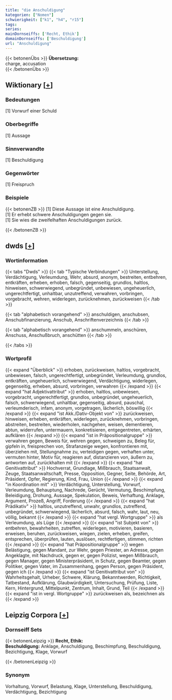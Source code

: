```yaml
---
title: "die Anschuldigung"
kategorien: ["Nomen"]
schwierigkeit: ["k1", "h4", "r15"]
tags:
series:
mainDornseiffs: ['Recht, Ethik']
domainDornseiffs: ['Beschuldigung']
url: "Anschuldigung"
---
```


{{< betonenÜbs >}}
**Übersetzung:**  
charge, accusation  
{{< /betonenÜbs >}}

## Wiktionary [[+](https://de.wiktionary.org/wiki/Anschuldigung)]

### Bedeutungen
[1] Vorwurf einer Schuld  

### Oberbegriffe
[1] Aussage  

### Sinnverwandte
[1] Beschuldigung  

### Gegenwörter
[1] Freispruch  

### Beispiele
{{< betonenZB >}}
[1] Diese Aussage ist eine Anschuldigung.  
[1] Er erhebt schwere Anschuldigungen gegen sie.  
[1] Sie wies die zweifelhaften Anschuldigungen zurück.  

{{< /betonenZB >}}


## dwds [[+](https://www.dwds.de/wb/Anschuldigung)]

### Wortinformation
{{< tabs "Dwds" >}}
{{< tab "Typische Verbindungen" >}}
Unterstellung, Verdächtigung, Verleumdung, Wehr, absurd, anonym, bestreiten, entbehren, entkräften, erheben, erhoben, falsch, gegenseitig, grundlos, haltlos, hinweisen, schwerwiegend, unbegründet, unbewiesen, ungeheuerlich, ungerechtfertigt, unhaltbar, unzutreffend, verwahren, vorbringen, vorgebracht, wehren, widerlegen, zurücknehmen, zurückweisen
{{< /tab >}}

{{< tab "alphabetisch vorangehend" >}}
anschuldigen, anschubsen, Anschubfinanzierung, Anschub, Anschriftenverzeichnis
{{< /tab >}}

{{< tab "alphabetisch vorangehend" >}}
anschummeln, anschüren, Anschuss, Anschußbruch, anschütten
{{< /tab >}}

{{< /tabs >}}

### Wortprofil
{{< expand "Überblick" >}} erhoben, zurückweisen, haltlos, vorgebracht, unbewiesen, falsch, ungerechtfertigt, unbegründet, Verleumdung, grundlos, entkräften, ungeheuerlich, schwerwiegend, Verdächtigung, widerlegen, gegenseitig, erheben, absurd, vorbringen, verwahren {{< /expand >}}
{{< expand "hat Adjektivattribut" >}} erhoben, haltlos, unbewiesen, vorgebracht, ungerechtfertigt, grundlos, unbegründet, ungeheuerlich, falsch, schwerwiegend, unhaltbar, gegenseitig, absurd, pauschal, verleumderisch, infam, anonym, vorgetragen, lächerlich, böswillig {{< /expand >}}
{{< expand "ist Akk./Dativ-Objekt von" >}} zurückweisen, hinweisen, erheben, entkräften, widerlegen, zurücknehmen, vorbringen, abstreiten, bestreiten, wiederholen, nachgehen, weisen, dementieren, abtun, widerrufen, untermauern, konkretisieren, entgegentreten, erhärten, aufklären {{< /expand >}}
{{< expand "ist in Präpositionalgruppe" >}} verwahren gegen, Beweis für, wehren gegen, schweigen zu, Beleg für, gipfeln in, freisprechen von, Strafanzeige wegen, konfrontieren mit, überziehen mit, Stellungnahme zu, verteidigen gegen, verhaften unter, vermuten hinter, Motiv für, reagieren auf, distanzieren von, äußern zu, antworten auf, zurückhalten mit {{< /expand >}}
{{< expand "hat Genitivattribut" >}} Hochverrat, Grundlage, Mißbrauch, Staatsanwalt, Zeuge, Staatsanwaltschaft, Presse, Opposition, Gegner, Seite, Behörde, Art, Präsident, Opfer, Regierung, Kind, Frau, Union {{< /expand >}}
{{< expand "in Koordination mit" >}} Verdächtigung, Unterstellung, Vorwurf, Verleumdung, Behauptung, Nachrede, Gerücht, Vermutung, Beschimpfung, Beleidigung, Drohung, Aussage, Spekulation, Beweis, Verhaftung, Anklage, Argument, Prozeß, Angriff, Forderung {{< /expand >}}
{{< expand "hat Prädikativ" >}} haltlos, unzutreffend, unwahr, grundlos, zutreffend, unbegründet, schwerwiegend, lächerlich, absurd, falsch, wahr, laut, neu, völlig, bekannt {{< /expand >}}
{{< expand "hat vergl. Wortgruppe" >}} als Verleumdung, als Lüge {{< /expand >}}
{{< expand "ist Subjekt von" >}} entbehren, bewahrheiten, zutreffen, widerlegen, motivieren, basieren, erweisen, beruhen, zurückweisen, wiegen, zielen, erheben, greifen, entsprechen, überprüfen, lauten, auslösen, rechtfertigen, stimmen, richten {{< /expand >}}
{{< expand "hat Präpositionalgruppe" >}} wegen Belästigung, gegen Mandant, zur Wehr, gegen Priester, an Adresse, gegen Angeklagte, mit Nachdruck, gegen er, gegen Polizist, wegen Mißbrauch, gegen Manager, gegen Ministerpräsident, in Schutz, gegen Beamter, gegen Politiker, gegen Vater, im Zusammenhang, gegen Person, gegen Präsident, gegen ich {{< /expand >}}
{{< expand "ist Genitivattribut von" >}} Wahrheitsgehalt, Urheber, Schwere, Klärung, Bekanntwerden, Richtigkeit, Tatbestand, Aufklärung, Glaubwürdigkeit, Untersuchung, Prüfung, Liste, Kern, Hintergrund, Mittelpunkt, Zentrum, Inhalt, Grund, Teil {{< /expand >}}
{{< expand "ist in vergl. Wortgruppe" >}} zurückweisen als, bezeichnen als {{< /expand >}}

## Leipzig Corpora [[+](https://corpora.uni-leipzig.de/en/res?word=Anschuldigung&corpusId=deu_newscrawl-public_2018)]

### Dornseiff Sets
{{< betonenLeipzig >}}
**Recht, Ethik:**  
**Beschuldigung:** Anklage, Anschuldigung, Beschimpfung, Beschuldigung, Bezichtigung, Klage, Vorwurf  

{{< /betonenLeipzig >}}

### Synonym
Vorhaltung, Vorwurf, Belastung, Klage, Unterstellung, Beschuldigung, Verdächtigung, Bezichtigung

